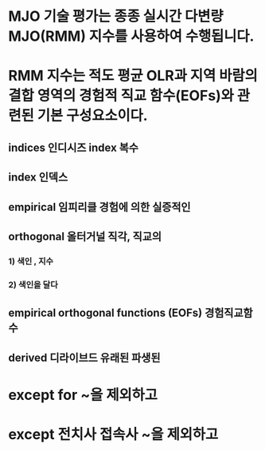 # MJO 기술 평가는 종종 실시간 다변량 MJO(RMM) 지수를 사용하여 수행됩니다.

# RMM 지수는 적도 평균 OLR과 지역 바람의 결합 영역의 경험적 직교 함수(EOFs)와 관련된 기본 구성요소이다.


## indices 인디시즈 index 복수 
## index 인덱스 
## empirical 임피리클 경험에 의한 실증적인
## orthogonal 올터거널 직각, 직교의 

### 1) 색인 , 지수
### 2) 색인을 달다 
## empirical orthogonal functions (EOFs) 경험직교함수
## derived 디라이브드 유래된 파생된 

# except for ~을 제외하고 
# except 전치사 접속사 ~을 제외하고

